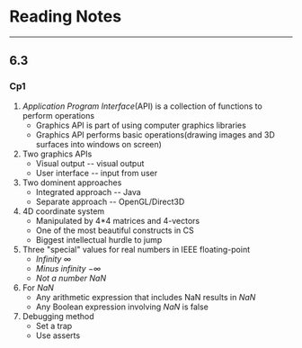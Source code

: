 # Reading Notes

***



## 6.3

### Cp1

1. *Application Program Interface*(API) is  a collection of functions to perform operations
   * Graphics API is part of using computer graphics libraries
   * Graphics API performs basic operations(drawing images and 3D surfaces into windows on screen)
2. Two graphics APIs 
   * Visual output -- visual output
   * User interface -- input from user
3. Two dominent approaches
   * Integrated approach -- Java
   * Separate approach -- OpenGL/Direct3D
4. 4D coordinate system
   * Manipulated by 4*4 matrices and 4-vectors
   * One of the most beautiful constructs in CS
   * Biggest intellectual hurdle to jump
5. Three "special" values for real numbers in IEEE floating-point
   * *Infinity $\infty$* 
   * *Minus infinity $-\infty$*
   * *Not a number $NaN$*
6. For $NaN$
   * Any arithmetic expression that includes NaN results in $NaN$
   * Any Boolean expression involving $NaN$ is false
7. Debugging method
   * Set a trap
   * Use asserts

